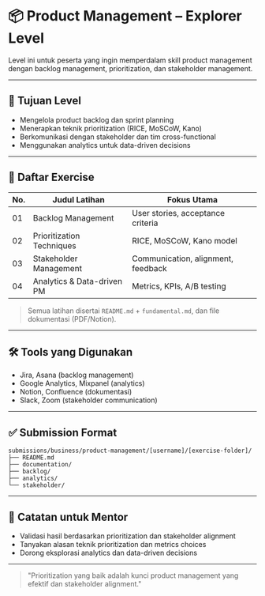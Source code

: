 # 📦 Product Management – Explorer Level

Level ini untuk peserta yang ingin memperdalam skill product management dengan backlog management, prioritization, dan stakeholder management.

---

## 🎯 Tujuan Level

- Mengelola product backlog dan sprint planning
- Menerapkan teknik prioritization (RICE, MoSCoW, Kano)
- Berkomunikasi dengan stakeholder dan tim cross-functional
- Menggunakan analytics untuk data-driven decisions

---

## 📁 Daftar Exercise

| No. | Judul Latihan                | Fokus Utama                  |
|-----|------------------------------|------------------------------|
| 01  | Backlog Management           | User stories, acceptance criteria|
| 02  | Prioritization Techniques    | RICE, MoSCoW, Kano model     |
| 03  | Stakeholder Management       | Communication, alignment, feedback|
| 04  | Analytics & Data-driven PM  | Metrics, KPIs, A/B testing   |

> Semua latihan disertai `README.md` + `fundamental.md`, dan file dokumentasi (PDF/Notion).

---

## 🛠 Tools yang Digunakan

- Jira, Asana (backlog management)
- Google Analytics, Mixpanel (analytics)
- Notion, Confluence (dokumentasi)
- Slack, Zoom (stakeholder communication)

---

## ✅ Submission Format

```
submissions/business/product-management/[username]/[exercise-folder]/
├── README.md
├── documentation/
├── backlog/
├── analytics/
└── stakeholder/
```

---

## 💬 Catatan untuk Mentor

- Validasi hasil berdasarkan prioritization dan stakeholder alignment
- Tanyakan alasan teknik prioritization dan metrics choices
- Dorong eksplorasi analytics dan data-driven decisions

---

> "Prioritization yang baik adalah kunci product management yang efektif dan stakeholder alignment." 